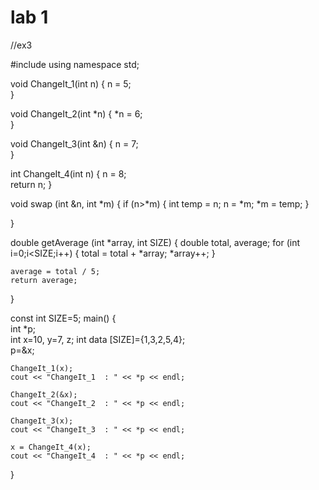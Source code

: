 # lab 1

//ex3

#include <iostream> 
using namespace std; 
 
void ChangeIt_1(int n)
{
	n = 5;   
}                            
 
void ChangeIt_2(int *n)
{
    *n = 6;    
}                            
 
void ChangeIt_3(int &n)
{
    n = 7;  
}                            
 
int ChangeIt_4(int n)
{
    n = 8;   
	return n; 
} 
	
void swap (int &n, int *m)
{
	if (n>*m) {
		int temp = n;
		n = *m;
		*m = temp;
	}
	
} 

double getAverage (int *array, int SIZE)
{
	double total, average;
	for (int i=0;i<SIZE;i++) {
		total = total + *array;
		*array++;
	}
	
	average = total / 5;
	return average;
}
 
const int SIZE=5;
main()
{     
	int *p;    
	int x=10, y=7, z; 
	int data [SIZE]={1,3,2,5,4};     
	p=&x;
	       
	ChangeIt_1(x);      
	cout << "ChangeIt_1  : " << *p << endl; 
	         
	ChangeIt_2(&x);     
	cout << "ChangeIt_2  : " << *p << endl;    
	      
	ChangeIt_3(x);     
	cout << "ChangeIt_3  : " << *p << endl; 
	         
	x = ChangeIt_4(x);     
	cout << "ChangeIt_4  : " << *p << endl; 
	
} 


